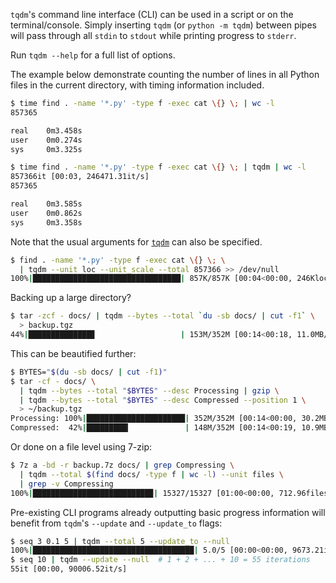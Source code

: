 `tqdm`'s command line interface (CLI) can be used in a script or on the terminal/console. Simply inserting `tqdm` (or `python -m tqdm`) between pipes will pass through all `stdin` to `stdout` while printing progress to `stderr`.

Run `tqdm --help` for a full list of options.

The example below demonstrate counting the number of lines in all Python files in the current directory, with timing information included.

```sh
$ time find . -name '*.py' -type f -exec cat \{} \; | wc -l
857365

real    0m3.458s
user    0m0.274s
sys     0m3.325s

$ time find . -name '*.py' -type f -exec cat \{} \; | tqdm | wc -l
857366it [00:03, 246471.31it/s]
857365

real    0m3.585s
user    0m0.862s
sys     0m3.358s
```

Note that the usual arguments for [`tqdm`](..) can also be specified.

```sh
$ find . -name '*.py' -type f -exec cat \{} \; \
  | tqdm --unit loc --unit_scale --total 857366 >> /dev/null
100%|█████████████████████████████████| 857K/857K [00:04<00:00, 246Kloc/s]
```

Backing up a large directory?

```sh
$ tar -zcf - docs/ | tqdm --bytes --total `du -sb docs/ | cut -f1` \
  > backup.tgz
44%|██████████████▊                   | 153M/352M [00:14<00:18, 11.0MB/s]
```

This can be beautified further:

```sh
$ BYTES="$(du -sb docs/ | cut -f1)"
$ tar -cf - docs/ \
  | tqdm --bytes --total "$BYTES" --desc Processing | gzip \
  | tqdm --bytes --total "$BYTES" --desc Compressed --position 1 \
  > ~/backup.tgz
Processing: 100%|██████████████████████| 352M/352M [00:14<00:00, 30.2MB/s]
Compressed:  42%|█████████▎            | 148M/352M [00:14<00:19, 10.9MB/s]
```

Or done on a file level using 7-zip:

```sh
$ 7z a -bd -r backup.7z docs/ | grep Compressing \
  | tqdm --total $(find docs/ -type f | wc -l) --unit files \
  | grep -v Compressing
100%|██████████████████████████▉| 15327/15327 [01:00<00:00, 712.96files/s]
```

Pre-existing CLI programs already outputting basic progress information will benefit from `tqdm`'s `--update` and `--update_to` flags:

```sh
$ seq 3 0.1 5 | tqdm --total 5 --update_to --null
100%|████████████████████████████████████| 5.0/5 [00:00<00:00, 9673.21it/s]
$ seq 10 | tqdm --update --null  # 1 + 2 + ... + 10 = 55 iterations
55it [00:00, 90006.52it/s]
```
